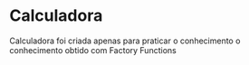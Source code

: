 # Calculadora
 Calculadora foi criada apenas para praticar o conhecimento o conhecimento obtido
 com Factory Functions
